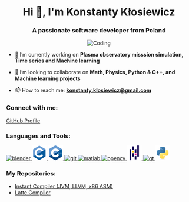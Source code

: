 <h1 align="center">Hi 👋, I'm Konstanty Kłosiewicz</h1>
<h3 align="center">A passionate software developer from Poland</h3>

<p align="center">
  <img width="400" src="https://cdn.dribbble.com/users/1162077/screenshots/3848914/programmer.gif" alt="Coding">
</p>

- 🔭 I’m currently working on **Plasma observatory misssion simulation, Time series and Machine learning**

- 👯 I’m looking to collaborate on **Math, Physics, Python & C++, and Machine learning projects**

- 📫 How to reach me: **konstanty.klosiewicz@gmail.com**

<h3 align="left">Connect with me:</h3>
<p align="left">
  <a href="https://github.com/kos261" target="_blank">GitHub Profile</a>
  <!-- Add links to other profiles as needed -->
</p>

<h3 align="left">Languages and Tools:</h3>
<p align="left">
  <a href="https://www.blender.org/" target="_blank" rel="noreferrer"> 
    <img src="https://download.blender.org/branding/community/blender_community_badge_white.svg" alt="blender" width="40" height="40"/>
  </a> 
  <a href="https://www.cprogramming.com/" target="_blank" rel="noreferrer"> 
    <img src="https://raw.githubusercontent.com/devicons/devicon/master/icons/c/c-original.svg" alt="c" width="40" height="40"/> 
  </a> 
  <a href="https://www.w3schools.com/cpp/" target="_blank" rel="noreferrer"> 
    <img src="https://raw.githubusercontent.com/devicons/devicon/master/icons/cplusplus/cplusplus-original.svg" alt="cplusplus" width="40" height="40"/> 
  </a> 
  <a href="https://git-scm.com/" target="_blank" rel="noreferrer"> 
    <img src="https://www.vectorlogo.zone/logos/git-scm/git-scm-icon.svg" alt="git" width="40" height="40"/> 
  </a> 
  <a href="https://www.mathworks.com/" target="_blank" rel="noreferrer"> 
    <img src="https://upload.wikimedia.org/wikipedia/commons/2/21/Matlab_Logo.png" alt="matlab" width="40" height="40"/> 
  </a> 
  <a href="https://opencv.org/" target="_blank" rel="noreferrer"> 
    <img src="https://www.vectorlogo.zone/logos/opencv/opencv-icon.svg" alt="opencv" width="40" height="40"/> 
  </a> 
  <a href="https://pandas.pydata.org/" target="_blank" rel="noreferrer"> 
    <img src="https://raw.githubusercontent.com/devicons/devicon/2ae2a900d2f041da66e950e4d48052658d850630/icons/pandas/pandas-original.svg" alt="pandas" width="40" height="40"/> 
  </a> 
  <a href="https://www.qt.io/" target="_blank" rel="noreferrer"> 
    <img src="https://upload.wikimedia.org/wikipedia/commons/0/0b/Qt_logo_2016.svg" alt="qt" width="40" height="40"/> 
  </a>
  <a href="https://www.python.org/" target="_blank" rel="noreferrer">
    <img src="https://raw.githubusercontent.com/devicons/devicon/master/icons/python/python-original.svg" alt="python" width="40" height="40"/>
  </a> 
</p>

<h3 align="left">My Repositories:</h3>
<ul>
  <li><a href="https://github.com/kos261/Instant-Compiler">Instant Compiler (JVM, LLVM, x86 ASM)</a></li>
  <li><a href="https://github.com/kos261/Latte-Compiler">Latte Compiler</a></li>
  <!-- Add additional repositories here -->
</ul>


